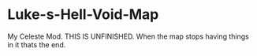 # Luke-s-Hell-Void-Map
My Celeste Mod.
THIS IS UNFINISHED. When the map stops having things in it thats the end.
